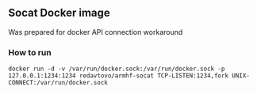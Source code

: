 ## Socat Docker image

Was prepared for docker API connection workaround

### How to run

```
docker run -d -v /var/run/docker.sock:/var/run/docker.sock -p 127.0.0.1:1234:1234 redavtovo/armhf-socat TCP-LISTEN:1234,fork UNIX-CONNECT:/var/run/docker.sock
```
